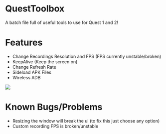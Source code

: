 # QuestToolbox
A batch file full of useful tools to use for Quest 1 and 2!

# Features
- Change Recordings Resolution and FPS (FPS currently unstable/broken)
- KeepAlive (Keep the screen on)
- Change Refresh Rate
- Sideload APK Files
- Wireless ADB

![](https://i.imgur.com/lB58Iu0.png)

# Known Bugs/Problems
- Resizing the window will break the ui (to fix this just choose any option)
- Custom recording FPS is broken/unstable
